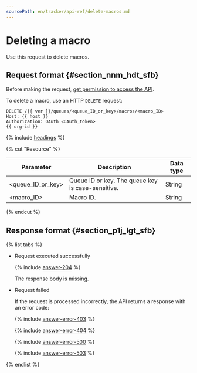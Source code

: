 ```yaml
---
sourcePath: en/tracker/api-ref/delete-macros.md
---
```

# Deleting a macro

Use this request to delete macros.

## Request format {#section_nnm_hdt_sfb}

Before making the request, [get permission to access the API](concepts/access.md).

To delete a macro, use an HTTP `DELETE` request:

```
DELETE /{{ ver }}/queues/<queue_ID_or_key>/macros/<macro_ID>
Host: {{ host }}
Authorization: OAuth <OAuth_token>
{{ org-id }}
```

{% include [headings](../_includes/tracker/api/headings.md) %}

{% cut "Resource" %}

| Parameter | Description | Data type |
-------- | -------- | ----------
| \<queue_ID_or_key> | Queue ID or key. The queue key is case-sensitive. | String |
| \<macro_ID> | Macro ID. | String |

{% endcut %}

## Response format {#section_p1j_lgt_sfb}

{% list tabs %}

- Request executed successfully

   {% include [answer-204](../_includes/tracker/api/answer-204.md) %}

   The response body is missing.

- Request failed

   If the request is processed incorrectly, the API returns a response with an error code:

   {% include [answer-error-403](../_includes/tracker/api/answer-error-403.md) %}

   {% include [answer-error-404](../_includes/tracker/api/answer-error-404.md) %}

   {% include [answer-error-500](../_includes/tracker/api/answer-error-500.md) %}

   {% include [answer-error-503](../_includes/tracker/api/answer-error-503.md) %}

{% endlist %}

